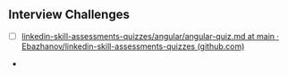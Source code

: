 ## Interview Challenges
- [ ] [linkedin-skill-assessments-quizzes/angular/angular-quiz.md at main · Ebazhanov/linkedin-skill-assessments-quizzes (github.com)](https://github.com/Ebazhanov/linkedin-skill-assessments-quizzes/blob/main/angular/angular-quiz.md)
-